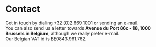 # Contact

<div vocab="http://schema.org/" resource="http://flatturtle.com#_" typeof="LocalBusiness">
Get in touch by dialing <span property="telephone" content="+3226691001"><a href="tel:+3226691001">+32 (0)2 669 1001</a></span> or sending an <span property="email" content="info@flatturtle.com"><a href="mailto:info@flatturtle.com">e-mail</a></span>.
<div property="address" resource="#Address" typeof="PostalAddress">
You can also send us a letter towards <strong><span property="streetAddress">Avenue du Port 86c - 18</span>, <span property="postalCode">1000</span> <span property="addressLocality">Brussels</span> in <span property="addressCountry">Belgium</span></strong>, although we really prefer e-mail. <br />
Our Belgian VAT id is BE0843.961.762.
</div>
</div>
